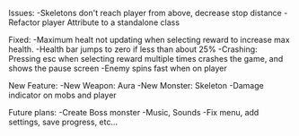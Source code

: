 Issues:
	-Skeletons don't reach player from above, decrease stop distance
	-Refactor player Attribute to a standalone class

Fixed:
	-Maximum healt not updating when selecting reward to increase max health.
	-Health bar jumps to zero if less than about 25%
	-Crashing: Pressing esc when selecting reward multiple times crashes the game, and shows the pause screen
	-Enemy spins fast when on player

New Feature:
	-New Weapon: Aura
	-New Monster: Skeleton
	-Damage indicator on mobs and player

Future plans:
	-Create Boss monster
	-Music, Sounds
	-Fix menu, add settings, save progress, etc...
	
